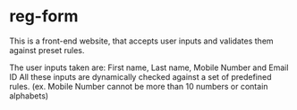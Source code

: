# reg-form
This is a front-end website, that accepts user inputs and validates them against preset rules.

The user inputs taken are: First name, Last name, Mobile Number and Email ID
All these inputs are dynamically checked against a set of predefined rules. (ex. Mobile Number cannot be more than 10 numbers or contain alphabets)

